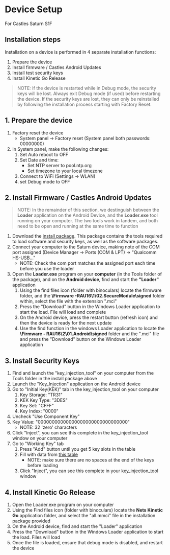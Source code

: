 # Device Setup

For Castles Saturn S1F

## Installation steps

Installation on a device is performed in 4 separate installation functions:

 1. Prepare the device
 2. Install firmware / Castles Android Updates
 3. Install test security keys
 4. Install Kinetic Go Release


> NOTE: If the device is restarted while in Debug mode, the security keys will
> be lost. Always exit Debug mode (if used) before restarting the device. If the
> security keys are lost, they can only be reinstalled by following the
> installation process starting with Factory Reset.

## 1. Prepare the device

1. Factory reset the device
    * System panel -> Factory reset (System panel both passwords: 00000000)
2. In System panel, make the following changes:
    1. Set Auto reboot to OFF
    2. Set Date and time:
        * Set NTP server to pool.ntp.org
        * Set timezone to your local timezone
    3. Connect to WiFi (Settings -> WLAN)
    4. set Debug mode to OFF

## 2. Install Firmware / Castles Android Updates

> NOTE: In the remainder of this section, we destinguish between the **Loader**
> application on the Android Device, and the **Loader.exe** tool running on your
> computer. The two tools work in tandem, and both need to be open and running
> at the same time to function

1. Download the 
[install package](https://kineticsmart-my.sharepoint.com/:u:/p/jim/ER6SD_gM185MqVvgr4Tlh1cBvJugHnnARvMWV29Sg3fb1g).
This package contains the tools required to load software and security keys,
as well as the software packages.
2. Connect your computer to the Saturn device, making note of the COM port 
assigned (Device Manager -> Ports (COM & LPT) -> "Qualcomm HS-USB..."
    * NOTE: Check the com port matches the assigned port each time before you use
    the loader
3. Open the **Loader.exe** program on your **computer** (in the Tools folder of
the package), and on the **Android device**, find and start the **"Loader"** 
application
    1. Using the find files icon (folder with binoculars) locate the firmware 
    folder, and the **\Firmware -RAU16\1\02.SecureModule\signed** folder within, 
    select the file with the extension ".mci"
    2. Press the "Download" button in the Windows Loader application to start the
    load. File will load and complete
    3. On the Android device, press the restart button (refresh icon) and then
    the device is ready for the next update
    4. Use the find function in the windows Loader application to locate the
    **\Firmware - RAU16\2\01.Android\signed** folder and the ".mci" file and 
    press the "Download" button on the Windows Loader application

## 3. Install Security Keys

1. Find and launch the "key\_injection\_tool" on your computer from the Tools 
folder in the install package above
2. Launch the "Key\_Injection" application on the Android device
3. Go to "Initial Key(KEK)" tab in the key\_injection\_tool on your computer
    1. Key Storage: "TR31"
    2. KEK Key Type: "3DES"
    3. Key Set: "CFFF"
    4. Key Index: "0000"
4. Uncheck "Use Component Key"
5. Key Value: "00000000000000000000000000000000"
    * NOTE: 32 'zero' characters
6. Click "Inject", you can see this complete in the key\_injection\_tool window
on your computer
7. Go to "Working Key" tab
    1. Press "Add" button until you get 5 key slots in the table
    2. Fill with data from 
    [this table](https://kineticsmart-my.sharepoint.com/:x:/p/jim/EY_rInbUMtlBnab-S4YdBIUB81FZjyOXK8u6bvp35PDlHA?e=b8jcVr&wdLOR=c17B3895C-7B1D-4D0A-8D45-AC99C3A13C94) 
        * NOTE: make sure there are no spaces at the end of the keys before loading
    3. Click "Inject", you can see this complete in your key\_injection\_tool
    window

## 4. Install Kinetic Go Release

1. Open the Loader.exe program on your computer
2. Using the Find files icon (folder with binoculars) locate the **Nets Kinetic
Go** application folder, and select the "all.mmci" file in the installation 
package provided
3. On the Android device, find and start the "Loader" application
4. Press the "Download" button in the Windows Loader application to start the
load. Files will load
5. Once the file is loaded, ensure that debug mode is disabled, and restart the
device
